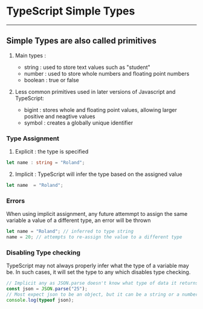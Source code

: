 # TypeScript Simple Types
---
## Simple Types are also called primitives

1. Main types :
    - string : used to store text values such as "student"
    - number : used to store whole numbers and floating point numbers 
    - boolean : true or false 
  
2.  Less common primitives used in later versions of Javascript and TypeScript:
    - bigint : stores whole and floating point values, allowing larger positive and neagtive values 
    - symbol : creates a globally unique identifier 
  
### Type Assignment 

1. Explicit : the type is specified 

``` TypeScript
let name : string = "Roland";
```

2. Implicit : TypeScript will infer the type based on the assigned value

``` TypeScript
let name  = "Roland";
```
### Errors

When using implicit assignment, any future attemmpt to assign the same variable a value of a different type, an error will be thrown 

```TypeScript
let name = "Roland"; // inferred to type string
name = 20; // attempts to re-assign the value to a different type
```

### Disabling Type checking

TypeScript may not always properly infer what the type of a variable may be. In such cases, it will set the type to any which disables type checking.

```TypeScript
// Implicit any as JSON.parse doesn't know what type of data it returns so it can be "any" thing...
const json = JSON.parse("25");
// Most expect json to be an object, but it can be a string or a number like this example
console.log(typeof json);